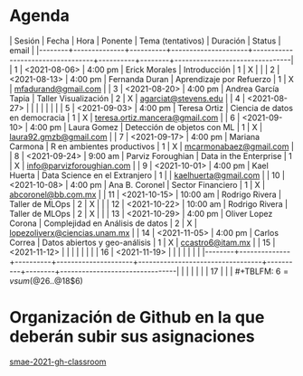 # Agenda


| Sesión | Fecha        | Hora     | Ponente             | Tema (tentativos)                | Duración | Status | email                          |
|--------+--------------+----------+---------------------+----------------------------------+----------+--------+--------------------------------|
|      1 | <2021-08-06> | 4:00 pm  | Erick Morales       | Introducción                     |        1 | X      |                                |
|      2 | <2021-08-13> | 4:00 pm  | Fernanda Duran      | Aprendizaje por Refuerzo         |        1 | X      | mfadurand@gmail.com            |
|      3 | <2021-08-20> | 4:00 pm  | Andrea García Tapia | Taller Visualización             |        2 | X      | agarciat@stevens.edu           |
|      4 | <2021-08-27> |          |                     |                                  |          |        |                                |
|      5 | <2021-09-03> | 4:00 pm  | Teresa Ortiz        | Ciencia de datos en democracia   |        1 | X      | teresa.ortiz.mancera@gmail.com |
|      6 | <2021-09-10> | 4:00 pm  | Laura Gomez         | Detección de objetos con ML      |        1 | X      | laura92.gmzb@gmail.com         |
|      7 | <2021-09-17> | 4:00 pm  | Mariana Carmona     | R en ambientes productivos       |        1 | X      | mcarmonabaez@gmail.com         |
|      8 | <2021-09-24> | 9:00 am  | Parviz Foroughian   | Data in the Enterprise           |        1 | X      | info@parvizforoughian.com      |
|      9 | <2021-10-01> | 4:00 pm  | Kael Huerta         | Data Science en el Extranjero    |        1 |        | kaelhuerta@gmail.com           |
|     10 | <2021-10-08> | 4:00 pm  | Ana B. Coronel      | Sector Financiero                |        1 | X      | abcoronel@bb.com.mx            |
|     11 | <2021-10-15> | 10:00 am | Rodrigo Rivera      | Taller de MLOps                  |        2 | X      |                                |
|     12 | <2021-10-22> | 10:00 am | Rodrigo Rivera      | Taller de MLOps                  |        2 | X      |                                |
|     13 | <2021-10-29> | 4:00 pm  | Oliver Lopez Corona | Complejidad en Análisis de datos |        2 | X      | lopezoliverx@ciencias.unam.mx  |
|     14 | <2021-11-05> | 4:00 pm  | Carlos Correa       | Datos abiertos y geo-análisis    |        1 | X      | ccastro6@itam.mx               |
|     15 | <2021-11-12> |          |                     |                                  |          |        |                                |
|     16 | <2021-11-19> |          |                     |                                  |          |        |                                |
|--------+--------------+----------+---------------------+----------------------------------+----------+--------+--------------------------------|
|        |              |          |                     |                                  |       17 |        |                                |
#+TBLFM: $6=vsum(@2$6..@18$6)

# Organización de Github en la que deberán subir sus asignaciones

[smae-2021-gh-classroom](https://github.com/smae-2021-gh-classroom)
